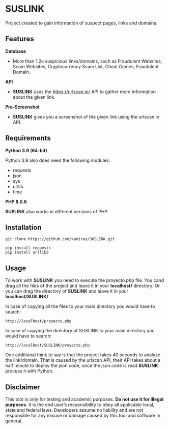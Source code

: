 # SUSLINK

Project created to gain information of suspect pages, links and domains.

## Features

**Database**

- More than 1.2k suspicious links/domains, such as Fraudulent Websites, Scam Websites, Cryptocurrency Scam List, Cheat Games, Fraudulent Domain.

**API**

- **SUSLINK** uses the https://urlscan.io/ API to gather more information about the given link.

**Pre-Screenshot**

- **SUSLINK** gives you a screenshot of the given link using the urlscan.io API.

## Requirements

**Python 3.9 (64-bit)**

Python 3.9 also does need the following modules:

- requests
- json
- sys
- urllib
- time

**PHP 8.0.6**

**SUSLINK** also works in different versions of PHP.

## Installation

```
git clone https://github.com/kamiras/SUSLINK.git
```


```
pip install requests
pip install urllib3
```

## Usage

To work with **SUSLINK** you need to execute the proyecto.php file. You cand drag all the files of the project and leave it in your **localhost/** directory. Or you can drag the directory of **SUSLINK** and leave it in your **localhost/SUSLINK/**.

In case of copying all the files to your main directory you would have to search:
```
http://localhost/proyecto.php
```

In case of copying the directory of SUSLINK to your main directory you would have to search:
```
http://localhost/SUSLINK/proyecto.php
```
One additional think to say is that the project takes 40 seconds to analyze the link/domain. That is caused by the urlscan API, their API takes about a half minute to deploy the json code, once the json code is read **SUSLINK** process it with Python. 

## Disclaimer

This tool is only for testing and academic purposes. **Do not use it for illegal purposes**. It is the end user’s responsibility to obey all applicable local, state and federal laws. Developers assume no liability and are not responsible for any misuse or damage caused by this tool and software in general.
